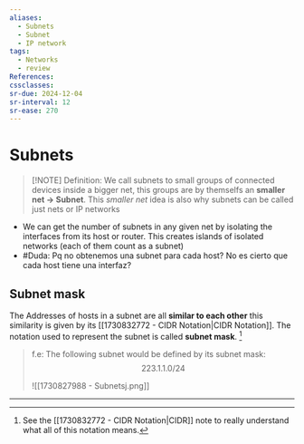 ```yaml
---
aliases:
  - Subnets
  - Subnet
  - IP network
tags:
  - Networks
  - review
References: 
cssclasses:
sr-due: 2024-12-04
sr-interval: 12
sr-ease: 270
---
```

# Subnets

> [!NOTE] Definition: 
> We call subnets to small groups of connected devices inside a bigger net, this groups are by themselfs an **smaller net → Subnet**. 
> This *smaller net* idea is also why subnets can be called just nets or IP networks

+ We can get the number of subnets in any given net by isolating the interfaces from its host or router. This creates islands of isolated networks (each of them count as a subnet)
+ #Duda: Pq no obtenemos una subnet para cada host? No es cierto que cada host tiene una interfaz?
## Subnet mask
The Addresses of hosts in a subnet are all **similar to each other** this similarity is given by its [[1730832772 - CIDR Notation|CIDR Notation]]. The notation used to represent the subnet is called **subnet mask**. [^1]

> f.e: The following subnet would be defined by its subnet mask:
> $$223.1.1.0/24$$
> 
>![[1730827988 - Subnetsj.png]]

***
[^1]: See the [[1730832772 - CIDR Notation|CIDR]] note to really understand what all of this notation means.